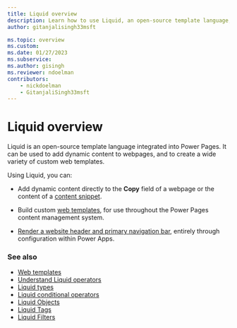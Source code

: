 ```yaml
---
title: Liquid overview
description: Learn how to use Liquid, an open-source template language, in Power Pages.
author: gitanjalisingh33msft

ms.topic: overview
ms.custom: 
ms.date: 01/27/2023
ms.subservice:
ms.author: gisingh
ms.reviewer: ndoelman
contributors:
    - nickdoelman
    - GitanjaliSingh33msft
---
```


# Liquid overview

Liquid is an open-source template language integrated into Power Pages. It can be used to add dynamic content to webpages, and to create a wide variety of custom web templates. 

Using Liquid, you can:

- Add dynamic content directly to the **Copy** field of a webpage or the content of a [content snippet](/power-apps/maker/portals/configure/customize-content-snippets).  

- Build custom [web templates](../web-templates.md), for use throughout the Power Pages content management system.  

- [Render a website header and primary navigation bar](render-site-header-primary-navigation.md), entirely through configuration within Power Apps.  


### See also

- [Web templates](../web-templates.md)  
- [Understand Liquid operators](liquid-operators.md)  
- [Liquid types](liquid-types.md)  
- [Liquid conditional operators](liquid-conditional-operators.md)  
- [Liquid Objects](liquid-objects.md)  
- [Liquid Tags](liquid-tags.md)  
- [Liquid Filters](liquid-filters.md)  

